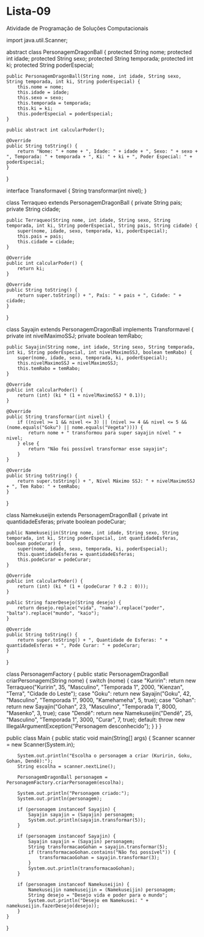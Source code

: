 # Lista-09
Atividade de Programação de Soluções Computacionais



import java.util.Scanner;

abstract class PersonagemDragonBall {
    protected String nome;
    protected int idade;
    protected String sexo;
    protected String temporada;
    protected int ki;
    protected String poderEspecial;

    public PersonagemDragonBall(String nome, int idade, String sexo, String temporada, int ki, String poderEspecial) {
        this.nome = nome;
        this.idade = idade;
        this.sexo = sexo;
        this.temporada = temporada;
        this.ki = ki;
        this.poderEspecial = poderEspecial;
    }

    public abstract int calcularPoder();

    @Override
    public String toString() {
        return "Nome: " + nome + ", Idade: " + idade + ", Sexo: " + sexo + ", Temporada: " + temporada + ", Ki: " + ki + ", Poder Especial: " + poderEspecial;
    }
}

interface Transformavel {
    String transformar(int nivel);
}

class Terraqueo extends PersonagemDragonBall {
    private String pais;
    private String cidade;

    public Terraqueo(String nome, int idade, String sexo, String temporada, int ki, String poderEspecial, String pais, String cidade) {
        super(nome, idade, sexo, temporada, ki, poderEspecial);
        this.pais = pais;
        this.cidade = cidade;
    }

    @Override
    public int calcularPoder() {
        return ki;
    }

    @Override
    public String toString() {
        return super.toString() + ", País: " + pais + ", Cidade: " + cidade;
    }
}

class Sayajin extends PersonagemDragonBall implements Transformavel {
    private int nivelMaximoSSJ;
    private boolean temRabo;

    public Sayajin(String nome, int idade, String sexo, String temporada, int ki, String poderEspecial, int nivelMaximoSSJ, boolean temRabo) {
        super(nome, idade, sexo, temporada, ki, poderEspecial);
        this.nivelMaximoSSJ = nivelMaximoSSJ;
        this.temRabo = temRabo;
    }

    @Override
    public int calcularPoder() {
        return (int) (ki * (1 + nivelMaximoSSJ * 0.1));
    }

    @Override
    public String transformar(int nivel) {
        if ((nivel >= 1 && nivel <= 3) || (nivel >= 4 && nivel <= 5 && (nome.equals("Goku") || nome.equals("Vegeta")))) {
            return nome + " transformou para super sayajin nível " + nivel;
        } else {
            return "Não foi possível transformar esse sayajin";
        }
    }

    @Override
    public String toString() {
        return super.toString() + ", Nível Máximo SSJ: " + nivelMaximoSSJ + ", Tem Rabo: " + temRabo;
    }
}

class Namekuseijin extends PersonagemDragonBall {
    private int quantidadeEsferas;
    private boolean podeCurar;

    public Namekuseijin(String nome, int idade, String sexo, String temporada, int ki, String poderEspecial, int quantidadeEsferas, boolean podeCurar) {
        super(nome, idade, sexo, temporada, ki, poderEspecial);
        this.quantidadeEsferas = quantidadeEsferas;
        this.podeCurar = podeCurar;
    }

    @Override
    public int calcularPoder() {
        return (int) (ki * (1 + (podeCurar ? 0.2 : 0)));
    }

    public String fazerDesejo(String desejo) {
        return desejo.replace("vida", "nama").replace("poder", "balta").replace("mundo", "kaio");
    }

    @Override
    public String toString() {
        return super.toString() + ", Quantidade de Esferas: " + quantidadeEsferas + ", Pode Curar: " + podeCurar;
    }
}

class PersonagemFactory {
    public static PersonagemDragonBall criarPersonagem(String nome) {
        switch (nome) {
            case "Kuririn":
                return new Terraqueo("Kuririn", 35, "Masculino", "Temporada 1", 2000, "Kienzan", "Terra", "Cidade do Leste");
            case "Goku":
                return new Sayajin("Goku", 42, "Masculino", "Temporada 1", 9000, "Kamehameha", 5, true);
            case "Gohan":
                return new Sayajin("Gohan", 23, "Masculino", "Temporada 1", 8000, "Masenko", 3, true);
            case "Dendê":
                return new Namekuseijin("Dendê", 25, "Masculino", "Temporada 1", 3000, "Curar", 7, true);
            default:
                throw new IllegalArgumentException("Personagem desconhecido");
        }
    }
}

public class Main {
    public static void main(String[] args) {
        Scanner scanner = new Scanner(System.in);

        System.out.println("Escolha o personagem a criar (Kuririn, Goku, Gohan, Dendê):");
        String escolha = scanner.nextLine();

        PersonagemDragonBall personagem = PersonagemFactory.criarPersonagem(escolha);

        System.out.println("Personagem criado:");
        System.out.println(personagem);

        if (personagem instanceof Sayajin) {
            Sayajin sayajin = (Sayajin) personagem;
            System.out.println(sayajin.transformar(5));
        }

        if (personagem instanceof Sayajin) {
            Sayajin sayajin = (Sayajin) personagem;
            String transformacaoGohan = sayajin.transformar(5);
            if (transformacaoGohan.contains("Não foi possível")) {
                transformacaoGohan = sayajin.transformar(3);
            }
            System.out.println(transformacaoGohan);
        }

        if (personagem instanceof Namekuseijin) {
            Namekuseijin namekuseijin = (Namekuseijin) personagem;
            String desejo = "Desejo vida e poder para o mundo";
            System.out.println("Desejo em Namekusei: " + namekuseijin.fazerDesejo(desejo));
        }
    }
}
